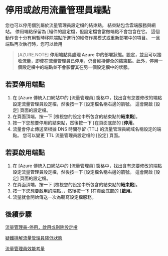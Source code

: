 <properties
   pageTitle="停用或啟用流量管理員端點 |Microsoft Azure"
   description="本文將說明停用或啟用流量管理員的設定檔結束點。"
   services="traffic-manager"
   documentationCenter="na"
   authors="sdwheeler"
   manager="carmonm"
   editor="tysonn" />
<tags
   ms.service="traffic-manager"
   ms.devlang="na"
   ms.topic="article"
   ms.tgt_pltfrm="na"
   ms.workload="infrastructure-services"
   ms.date="10/18/2016"
   ms.author="sewhee" />
<!-- repub for nofollow -->

# <a name="disable-or-enable-a-traffic-manager-endpoint"></a>停用或啟用流量管理員端點

您也可以停用個別屬於流量管理員設定檔的結束點。 結束點包含雲端服務與網站。 停用端點保留為 [組件的設定檔，但設定檔會當做端點不會包含在它。 這個動作會十分有用暫時移除端點所進行的維修作業模式或重新部署中的項目。 一旦端點再次執行時，您可以啟用

>[AZURE.NOTE] **停用端點具處理 Azure 中的部署狀態。設定，並且可以接收流量，即使在流量管理員已停用，仍會維持健全的結束點。此外，停用一個設定檔中的端點並不會影響其在另一個設定檔中的狀態。**

## <a name="to-disable-an-endpoint"></a>若要停用端點

1. 在 [Azure 傳統入口網站中的 [流量管理員] 窗格中，找出含有您要修改的端點設定流量管理員設定檔，然後按一下 [設定檔名稱右邊的箭號。 這會開啟 [設定] 頁面的設定檔。
1. 在頁面頂端，按一下 [檢視您的設定中所包含的結束點的**結束點**]。
1. 按一下您想要停用的結束點，然後按一下 [在頁面底部的 [**停用**。
1. 流量會停止傳送至根據 DNS 時間存留 (TTL) 的流量管理員網域名稱設定的端點。 您可以變更 TTL 流量管理員設定檔的 [設定] 頁面。

## <a name="to-enable-an-endpoint"></a>若要啟用端點


1. 在 [Azure 傳統入口網站中的 [流量管理員] 窗格中，找出含有您要修改的端點設定流量管理員設定檔，然後按一下 [設定檔名稱右邊的箭號。 這會開啟 [設定] 頁面的設定檔。
1. 在頁面頂端，按一下 [檢視您的設定中所包含的結束點的**結束點**]。
1. 按一下您想要啟用的端點，，然後按一下 [在頁面底部的 [**啟用**。
1. 流量就會開始傳送一次為聽寫設定檔服務。

## <a name="next-steps"></a>後續步驟

[流量管理員-停用，啟用或刪除設定檔](disable-enable-or-delete-a-profile.md)

[疑難排解流量管理員降低狀態](traffic-manager-troubleshooting-degraded.md)

[流量管理員效能考量](traffic-manager-performance-considerations.md)